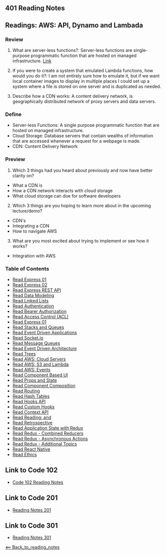 ## 401 Reading Notes

## Readings: AWS: API, Dynamo and Lambada

### Review

1. What are server-less functions?: Server-less functions are single-purpose programmatic function that are hosted on managed infrastructure. [Link](https://www.pubnub.com/blog/what-is-a-serverless-function/
)
2. If you were to create a system that emulated Lambda functions, how would you do it?: I am not entirely sure how to emulate it, but if we want local container images to display in multiple places I could set up a system where a file is stored on one server and is duplicated as needed.

3. Describe how a CDN works: A content delivery network, is geographically distributed network of proxy servers and data servers.

### Define

- Server-less Functions: A single purpose programmatic function that are hosted on managed infrastructure.
- Cloud Storage: Database servers that contain wealths of information that are accessed whenever a request for a webpage is made. 
- CDN: Content Delivery Network

### Preview

1. Which 3 things had you heard about previously and now have better clarity on?

- What a CDN is
- How a CDN network interacts with cloud storage
- What cloud storage can doe for software developers

2. Which 3 things are you hoping to learn more about in the upcoming lecture/demo?

- CDN's
- Integrating a CDN
- How to navigate AWS

3. What are you most excited about trying to implement or see how it works?

- Integration with AWS


### Table of Contents

- [Read Express 01](01_Reading.md)
- [Read Express 02](02_Reading.md)
- [Read Express REST API](03_Reading.md)
- [Read Data Modeling](04_Reading.md)
- [Read Linked Lists](05_Reading.md)
- [Read Authentication](06_Reading.md)
- [Read Bearer Authorization](07_Reading.md)
- [Read Access Control (ACL)](08_Reading.md)
- [Read Express 01](09_Reading.md)
- [Read Stacks and Queues](10_Reading.md)
- [Read Event Driven Applications](11_Reading.md)
- [Read Socket.io](12_Reading.md)
- [Read Message Queues](13_Reading.md)
- [Read Event Driven Architecture](14_Reading.md)
- [Read Trees](15_Reading.md)
- [Read AWS: Cloud Servers](16_Reading.md)
- [Read AWS: S3 and Lambda](17_Reading.md)
- [Read AWS: Events](19_Reading.md)
- [Read Component Based UI](26_Reading.md)
- [Read Props and State](27_Reading.md)
- [Read Component Composition](28_Reading.md)
- [Read Routing](29_Reading.md)
- [Read Hash Tables](30_Reading.md)
- [Read Hooks API](31_Reading.md)
- [Read Custom Hooks](32_Reading.md)
- [Read Context API](33_Reading.md)
- [Read Reading: <Login /> and <Auth />](34_Reading.md)
- [Read Retrospective](35_Reading.md)
- [Read Application State with Redux](36_Reading.md)
- [Read Redux - Combined Reducers](37_Reading.md)
- [Read Redux - Asynchronous Actions](38_Reading.md)
- [Read Redux - Additional Topics](39_Reading.md)
- [Read React Native](41_Reading.md)
- [Read Ethics](42_Reading.md)

## Link to Code 102
- [Code 102 Reading Notes](https://jtaisey389.github.io/reading-notes/)

## Link to Code 201
- [Reading Notes 201](https://jtaisey389.github.io/reading-notes201.md/)

## Link to Code 301
- [Reading Notes 301](jtaisey389.github.io/reading-notes301.md/)

[<== Back_to_reading_notes](jtaisey389.github.io/401_readingnotes.md/)